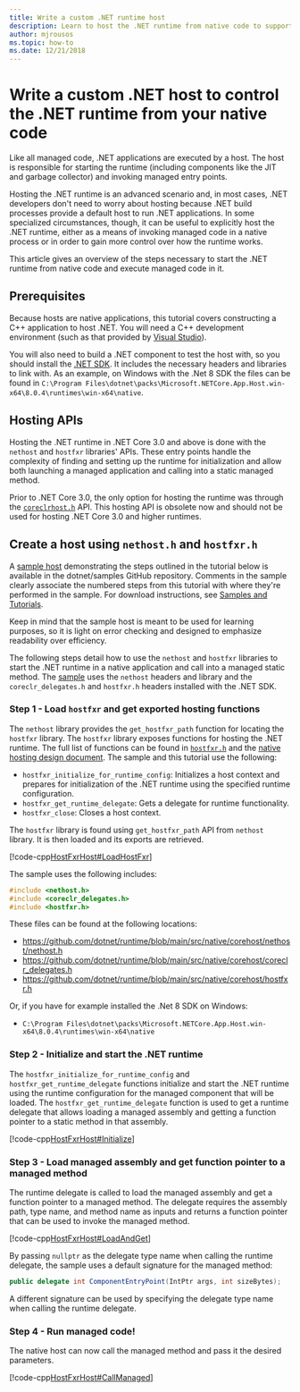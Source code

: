 ```yaml
---
title: Write a custom .NET runtime host
description: Learn to host the .NET runtime from native code to support advanced scenarios that require controlling how the .NET  runtime works.
author: mjrousos
ms.topic: how-to
ms.date: 12/21/2018
---
```

# Write a custom .NET host to control the .NET runtime from your native code

Like all managed code, .NET applications are executed by a host. The host is responsible for starting the runtime (including components like the JIT and garbage collector) and invoking managed entry points.

Hosting the .NET runtime is an advanced scenario and, in most cases, .NET developers don't need to worry about hosting because .NET build processes provide a default host to run .NET applications. In some specialized circumstances, though, it can be useful to explicitly host the .NET runtime, either as a means of invoking managed code in a native process or in order to gain more control over how the runtime works.

This article gives an overview of the steps necessary to start the .NET runtime from native code and execute managed code in it.

## Prerequisites

Because hosts are native applications, this tutorial covers constructing a C++ application to host .NET. You will need a C++ development environment (such as that provided by [Visual Studio](https://aka.ms/vsdownload?utm_source=mscom&utm_campaign=msdocs)).

You will also need to build a .NET component to test the host with, so you should install the [.NET SDK](https://dotnet.microsoft.com/download). It includes the necessary headers and libraries to link with. As an example, on Windows with the .Net 8 SDK the files can be found in `C:\Program Files\dotnet\packs\Microsoft.NETCore.App.Host.win-x64\8.0.4\runtimes\win-x64\native`.

## Hosting APIs

Hosting the .NET runtime in .NET Core 3.0 and above is done with the `nethost` and `hostfxr` libraries' APIs. These entry points handle the complexity of finding and setting up the runtime for initialization and allow both launching a managed application and calling into a static managed method.

Prior to .NET Core 3.0, the only option for hosting the runtime was through the [`coreclrhost.h`](https://github.com/dotnet/runtime/blob/main/src/coreclr/hosts/inc/coreclrhost.h) API. This hosting API is obsolete now and should not be used for hosting .NET Core 3.0 and higher runtimes.

## Create a host using `nethost.h` and `hostfxr.h`

A [sample host](https://github.com/dotnet/samples/tree/main/core/hosting) demonstrating the steps outlined in the tutorial below is available in the dotnet/samples GitHub repository. Comments in the sample clearly associate the numbered steps from this tutorial with where they're performed in the sample. For download instructions, see [Samples and Tutorials](../../samples-and-tutorials/index.md#view-and-download-samples).

Keep in mind that the sample host is meant to be used for learning purposes, so it is light on error checking and designed to emphasize readability over efficiency.

The following steps detail how to use the `nethost` and `hostfxr` libraries to start the .NET runtime in a native application and call into a managed static method. The [sample](https://github.com/dotnet/samples/tree/main/core/hosting/src) uses the `nethost` headers and library and the `coreclr_delegates.h` and `hostfxr.h` headers installed with the .NET SDK.

### Step 1 - Load `hostfxr` and get exported hosting functions

The `nethost` library provides the `get_hostfxr_path` function for locating the `hostfxr` library. The `hostfxr` library exposes functions for hosting the .NET runtime. The full list of functions can be found in [`hostfxr.h`](https://github.com/dotnet/runtime/blob/main/src/native/corehost/hostfxr.h) and the [native hosting design document](https://github.com/dotnet/runtime/blob/main/docs/design/features/native-hosting.md). The sample and this tutorial use the following:

* `hostfxr_initialize_for_runtime_config`: Initializes a host context and prepares for initialization of the .NET runtime using the specified runtime configuration.
* `hostfxr_get_runtime_delegate`: Gets a delegate for runtime functionality.
* `hostfxr_close`: Closes a host context.

The `hostfxr` library is found using `get_hostfxr_path` API from `nethost` library. It is then loaded and its exports are retrieved.

[!code-cpp[HostFxrHost#LoadHostFxr](~/samples/snippets/core/tutorials/netcore-hosting/csharp/HostWithHostFxr/src/NativeHost/nativehost.cpp#LoadHostFxr)]

The sample uses the following includes:

```cpp
#include <nethost.h>
#include <coreclr_delegates.h>
#include <hostfxr.h>
```

These files can be found at the following locations:
* <https://github.com/dotnet/runtime/blob/main/src/native/corehost/nethost/nethost.h>
* <https://github.com/dotnet/runtime/blob/main/src/native/corehost/coreclr_delegates.h>
* <https://github.com/dotnet/runtime/blob/main/src/native/corehost/hostfxr.h>

Or, if you have for example installed the .Net 8 SDK on Windows:
* `C:\Program Files\dotnet\packs\Microsoft.NETCore.App.Host.win-x64\8.0.4\runtimes\win-x64\native`

### Step 2 - Initialize and start the .NET runtime

The `hostfxr_initialize_for_runtime_config` and `hostfxr_get_runtime_delegate` functions initialize and start the .NET runtime using the runtime configuration for the managed component that will be loaded. The `hostfxr_get_runtime_delegate` function is used to get a runtime delegate that allows loading a managed assembly and getting a function pointer to a static method in that assembly.

[!code-cpp[HostFxrHost#Initialize](~/samples/snippets/core/tutorials/netcore-hosting/csharp/HostWithHostFxr/src/NativeHost/nativehost.cpp#Initialize)]

### Step 3 - Load managed assembly and get function pointer to a managed method

The runtime delegate is called to load the managed assembly and get a function pointer to a managed method. The delegate requires the assembly path, type name, and method name as inputs and returns a function pointer that can be used to invoke the managed method.

[!code-cpp[HostFxrHost#LoadAndGet](~/samples/snippets/core/tutorials/netcore-hosting/csharp/HostWithHostFxr/src/NativeHost/nativehost.cpp#LoadAndGet)]

By passing `nullptr` as the delegate type name when calling the runtime delegate, the sample uses a default signature for the managed method:

```csharp
public delegate int ComponentEntryPoint(IntPtr args, int sizeBytes);
```

A different signature can be used by specifying the delegate type name when calling the runtime delegate.

### Step 4 - Run managed code!

The native host can now call the managed method and pass it the desired parameters.

[!code-cpp[HostFxrHost#CallManaged](~/samples/snippets/core/tutorials/netcore-hosting/csharp/HostWithHostFxr/src/NativeHost/nativehost.cpp#CallManaged)]
